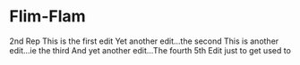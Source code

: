 # Flim-Flam
2nd Rep
This is the first edit
Yet another edit...the second
This is another edit...ie the third
And yet another edit...The fourth
5th Edit just to get used to
